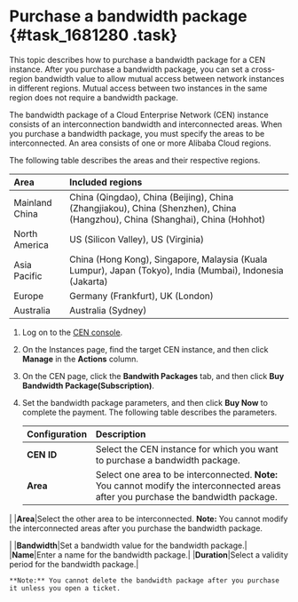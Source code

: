 # Purchase a bandwidth package {#task_1681280 .task}

This topic describes how to purchase a bandwidth package for a CEN instance. After you purchase a bandwidth package, you can set a cross-region bandwidth value to allow mutual access between network instances in different regions. Mutual access between two instances in the same region does not require a bandwidth package.

The bandwidth package of a Cloud Enterprise Network \(CEN\) instance consists of an interconnection bandwidth and interconnected areas. When you purchase a bandwidth package, you must specify the areas to be interconnected. An area consists of one or more Alibaba Cloud regions.

The following table describes the areas and their respective regions.

|Area|Included regions|
|:---|:---------------|
|Mainland China|China \(Qingdao\), China \(Beijing\), China \(Zhangjiakou\), China \(Shenzhen\), China \(Hangzhou\), China \(Shanghai\), China \(Hohhot\)|
|North America|US \(Silicon Valley\), US \(Virginia\)|
|Asia Pacific|China \(Hong Kong\), Singapore, Malaysia \(Kuala Lumpur\), Japan \(Tokyo\), India \(Mumbai\), Indonesia \(Jakarta\)|
|Europe|Germany \(Frankfurt\), UK \(London\)|
|Australia|Australia \(Sydney\)|

1.  Log on to the [CEN console](https://partners-intl.console.aliyun.com/#/cbn).
2.  On the Instances page, find the target CEN instance, and then click **Manage** in the **Actions** column.
3.  On the CEN page, click the **Bandwith Packages** tab, and then click **Buy Bandwidth Package\(Subscription\)**.
4.  Set the bandwidth package parameters, and then click **Buy Now** to complete the payment. The following table describes the parameters. 

    |Configuration|Description|
    |:------------|:----------|
    |**CEN ID**|Select the CEN instance for which you want to purchase a bandwidth package.|
    |**Area**|Select one area to be interconnected. **Note:** You cannot modify the interconnected areas after you purchase the bandwidth package.

 |
    |**Area**|Select the other area to be interconnected. **Note:** You cannot modify the interconnected areas after you purchase the bandwidth package.

 |
    |**Bandwidth**|Set a bandwidth value for the bandwidth package.|
    |**Name**|Enter a name for the bandwidth package.|
    |**Duration**|Select a validity period for the bandwidth package.|

    **Note:** You cannot delete the bandwidth package after you purchase it unless you open a ticket.



